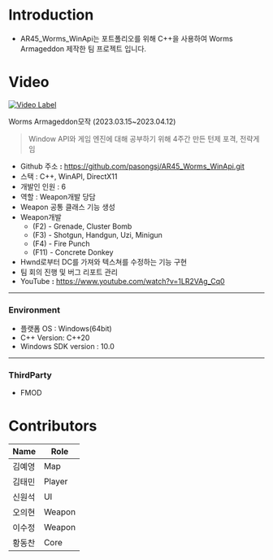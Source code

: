 # Introduction
* AR45_Worms_WinApi는 포트폴리오를 위해  C++을 사용하여 Worms Armageddon 제작한 팀 프로젝트 입니다.

# Video
[![Video Label](http://img.youtube.com/vi/1LR2VAg_Cq0/0.jpg)](https://youtu.be/1LR2VAg_Cq0?t=0s)

Worms Armageddon모작 (2023.03.15~2023.04.12)

> Window API와 게임 엔진에 대해 공부하기 위해 4주간 만든 턴제 포격, 전략게임
> 
- Github 주소 **:** https://github.com/pasongsj/AR45_Worms_WinApi.git
- 스택 : C++, WinAPI, DirectX11
- 개발인 인원 : 6
- 역할 : Weapon개발 당담
- Weapon 공통 클래스 기능 생성
- Weapon개발
    - (F2) - Grenade, Cluster Bomb
    - (F3) - Shotgun, Handgun, Uzi, Minigun
    - (F4) - Fire Punch
    - (F11) - Concrete Donkey
- Hwnd로부터 DC를 가져와 텍스쳐를 수정하는 기능 구현
- 팀 회의 진행 및 버그 리포트 관리
- YouTube **:** https://www.youtube.com/watch?v=1LR2VAg_Cq0

---

### **Environment**

- 플랫폼 OS : Windows(64bit)
- C++ Version: C++20
- Windows SDK version : 10.0

---

### ThirdParty

- FMOD

# Contributors

| Name | Role |
|------|------|
| 김예영 | Map |
| 김태민 | Player |
| 신원석 | UI |
| 오의현 | Weapon |
| 이수정 | Weapon  |
| 황동찬 | Core |
